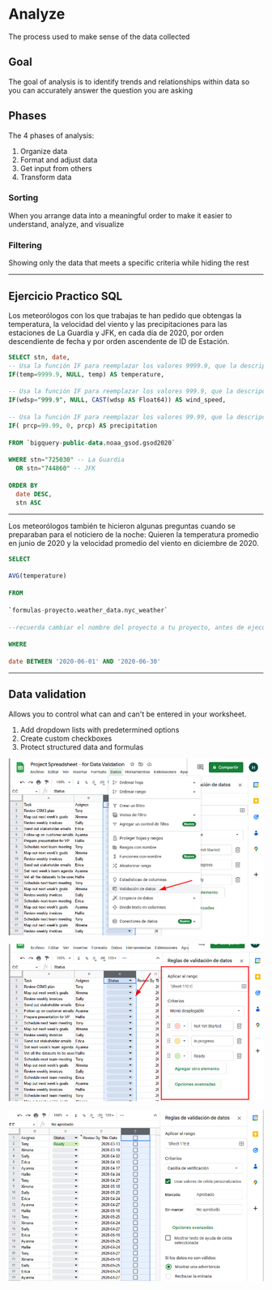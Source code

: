 # Analyze

The process used to make sense of the data collected

## Goal

The goal of analysis is to identify trends and relationships within data so you can accurately answer the question you are asking

## Phases

The 4 phases of analysis:

1. Organize data
2. Format and adjust data
3. Get input from others
4. Transform data

### Sorting

When you arrange data into a meaningful order to make it easier to understand, analyze, and visualize

### Filtering

Showing only the data that meets a specific criteria while hiding the rest

---

## Ejercicio Practico SQL

Los meteorólogos con los que trabajas te han pedido que obtengas la temperatura, la velocidad del viento y las precipitaciones para las estaciones de La Guardia y JFK, en cada día de 2020, por orden descendiente de fecha y por orden ascendente de ID de Estación. 

```SQL
SELECT stn, date,
-- Usa la función IF para reemplazar los valores 9999.9, que la descripción del conjunto de datos explica que es el valor predeterminado cuando falta la temperatura, por NULLs en su lugar. 
IF(temp=9999.9, NULL, temp) AS temperature,

-- Usa la función IF para reemplazar los valores 999.9, que la descripción del conjunto de datos explica que es el valor predeterminado cuando falta la temperatura, por NULLs en su lugar. 
IF(wdsp="999.9", NULL, CAST(wdsp AS Float64)) AS wind_speed,

-- Usa la función IF para reemplazar los valores 99.99, que la descripción del conjunto de datos explica que es el valor predeterminado cuando falta la temperatura, por NULLs en su lugar. 
IF( prcp=99.99, 0, prcp) AS precipitation 

FROM `bigquery-public-data.noaa_gsod.gsod2020` 

WHERE stn="725030" -- La Guardia
  OR stn="744860" -- JFK 

ORDER BY 
  date DESC, 
  stn ASC
```

---

Los meteorólogos también te hicieron algunas preguntas cuando se preparaban para el noticiero de la noche: Quieren la temperatura promedio en junio de 2020 y la velocidad promedio del viento en diciembre de 2020.

```sql
SELECT

AVG(temperature)

FROM

`formulas-proyecto.weather_data.nyc_weather` 

--recuerda cambiar el nombre del proyecto a tu proyecto, antes de ejecutar esta consulta

WHERE

date BETWEEN '2020-06-01' AND '2020-06-30'
```
---

## Data validation

Allows you to control what can and can't be entered in your worksheet.

1. Add dropdown lists with predetermined options
2. Create custom checkboxes
3. Protect structured data and formulas

![](../img/data_validation.png)

![](../img/data_validation_dropdown.png)

![](../img/data_validation_checkbox.png)